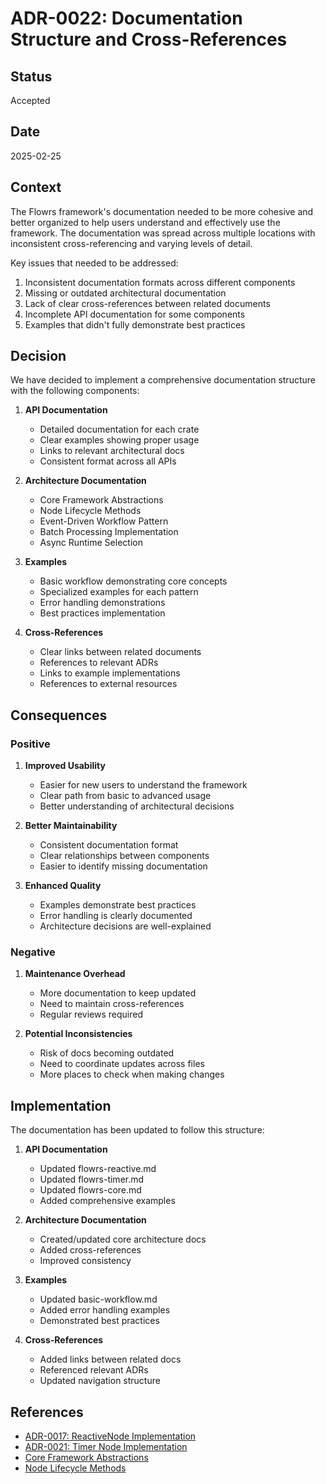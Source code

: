 # ADR-0022: Documentation Structure and Cross-References

## Status

Accepted

## Date

2025-02-25

## Context

The Flowrs framework's documentation needed to be more cohesive and better organized to help users understand and effectively use the framework. The documentation was spread across multiple locations with inconsistent cross-referencing and varying levels of detail.

Key issues that needed to be addressed:
1. Inconsistent documentation formats across different components
2. Missing or outdated architectural documentation
3. Lack of clear cross-references between related documents
4. Incomplete API documentation for some components
5. Examples that didn't fully demonstrate best practices

## Decision

We have decided to implement a comprehensive documentation structure with the following components:

1. **API Documentation**
   - Detailed documentation for each crate
   - Clear examples showing proper usage
   - Links to relevant architectural docs
   - Consistent format across all APIs

2. **Architecture Documentation**
   - Core Framework Abstractions
   - Node Lifecycle Methods
   - Event-Driven Workflow Pattern
   - Batch Processing Implementation
   - Async Runtime Selection

3. **Examples**
   - Basic workflow demonstrating core concepts
   - Specialized examples for each pattern
   - Error handling demonstrations
   - Best practices implementation

4. **Cross-References**
   - Clear links between related documents
   - References to relevant ADRs
   - Links to example implementations
   - References to external resources

## Consequences

### Positive

1. **Improved Usability**
   - Easier for new users to understand the framework
   - Clear path from basic to advanced usage
   - Better understanding of architectural decisions

2. **Better Maintainability**
   - Consistent documentation format
   - Clear relationships between components
   - Easier to identify missing documentation

3. **Enhanced Quality**
   - Examples demonstrate best practices
   - Error handling is clearly documented
   - Architecture decisions are well-explained

### Negative

1. **Maintenance Overhead**
   - More documentation to keep updated
   - Need to maintain cross-references
   - Regular reviews required

2. **Potential Inconsistencies**
   - Risk of docs becoming outdated
   - Need to coordinate updates across files
   - More places to check when making changes

## Implementation

The documentation has been updated to follow this structure:

1. **API Documentation**
   - Updated flowrs-reactive.md
   - Updated flowrs-timer.md
   - Updated flowrs-core.md
   - Added comprehensive examples

2. **Architecture Documentation**
   - Created/updated core architecture docs
   - Added cross-references
   - Improved consistency

3. **Examples**
   - Updated basic-workflow.md
   - Added error handling examples
   - Demonstrated best practices

4. **Cross-References**
   - Added links between related docs
   - Referenced relevant ADRs
   - Updated navigation structure

## References

- [ADR-0017: ReactiveNode Implementation](0017-reactive-node-implementation.md)
- [ADR-0021: Timer Node Implementation](0021-timer-node-implementation.md)
- [Core Framework Abstractions](../architecture/core-framework-abstractions.md)
- [Node Lifecycle Methods](../architecture/node-lifecycle-methods.md)
